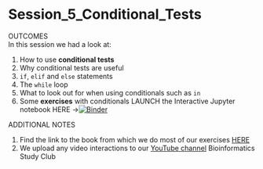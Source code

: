 # Session_5_Conditional_Tests

OUTCOMES
<br>
In this session we had a look at:

1. How to use **conditional tests**
2. Why conditional tests are useful
3. `if`, `elif` and `else` statements
4. The `while` loop
5. What to look out for when using conditionals such as `in`
6. Some **exercises** with conditionals
LAUNCH the Interactive Jupyter notebook HERE ->[![Binder](https://mybinder.org/badge_logo.svg)](https://mybinder.org/v2/gh/Bioinformatics-studyclub/Session_5_Conditional_Tests/main?filepath=Conditional_Tests_notes.ipynb)

ADDITIONAL NOTES
1. Find the link to the book from which we do most of our exercises [HERE](https://ia800602.us.archive.org/18/items/PythonForBiologists./Python%20for%20Biologists..pdf)
2. We upload any video interactions to our [YouTube channel](https://www.youtube.com/channel/UC_ZRbI2d7dtskvXzohhO7Sw/playlists) Bioinformatics Study Club

